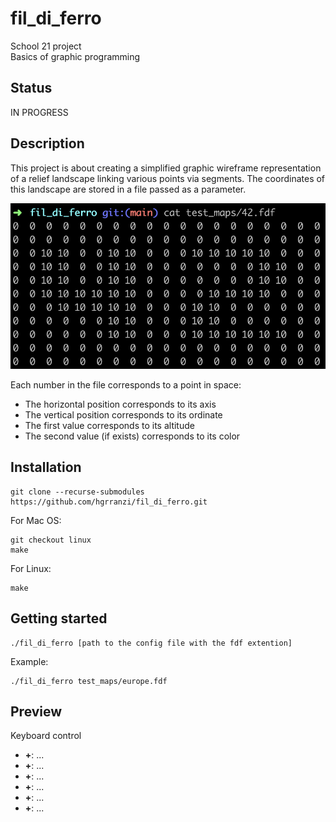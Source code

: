 # fil_di_ferro

School 21 project<br>
Basics of graphic programming

## Status

IN PROGRESS

## Description

This project is about creating a simplified graphic wireframe representation of a relief landscape linking various points via segments. The coordinates of this landscape are stored in a file passed as
a parameter.<br>

![file](./test_maps/file_example.png)

Each number in the file corresponds to a point in space:

<ul>
  <li>The horizontal position corresponds to its axis</li>
  <li>The vertical position corresponds to its ordinate</li>
  <li>The first value corresponds to its altitude</li>
  <li>The second value (if exists) corresponds to its color</li>
</ul>

## Installation

	git clone --recurse-submodules https://github.com/hgrranzi/fil_di_ferro.git

For Mac OS:

	git checkout linux
	make

For Linux:

	make

## Getting started

	./fil_di_ferro [path to the config file with the fdf extention]

Example:

	./fil_di_ferro test_maps/europe.fdf

## Preview

Keyboard control

<ul>
  <li><b>+</b>:      ...</li>
  <li><b>+</b>:      ...</li>
  <li><b>+</b>:      ...</li>
  <li><b>+</b>:      ...</li>
  <li><b>+</b>:      ...</li>
  <li><b>+</b>:      ...</li>
</ul>
